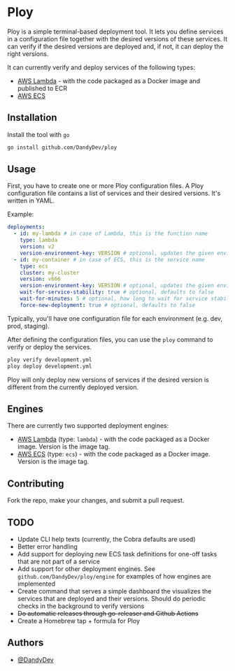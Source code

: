# Ploy

Ploy is a simple terminal-based deployment tool. It lets you define services in a configuration
file together with the desired versions of these services. It can verify if the desired versions
are deployed and, if not, it can deploy the right versions.

It can currently verify and deploy services of the following types:

- [AWS Lambda](https://aws.amazon.com/lambda/) - with the code packaged as a Docker image and
  published to ECR
- [AWS ECS](https://aws.amazon.com/ecs/)

## Installation

Install the tool with `go`

```bash
go install github.com/DandyDev/ploy
```

## Usage

First, you have to create one or more Ploy configuration files. A Ploy configuration file
contains a list of services and their desired versions. It's written in YAML.

Example:

```yaml
deployments:
  - id: my-lambda # in case of Lambda, this is the function name
    type: lambda
    version: v2
    version-environment-key: VERSION # optional, updates the given environment variable with the version when deploying 
  - id: my-container # in case of ECS, this is the service name
    type: ecs
    cluster: my-cluster
    version: v666
    version-environment-key: VERSION # optional, updates the given environment variable in the container with the version when deploying
    wait-for-service-stability: true # optional, defaults to false
    wait-for-minutes: 5 # optional, how long to wait for service stability, defaults to 30
    force-new-deployment: true # optional, defaults to false
```

Typically, you'll have one configuration file for each environment (e.g. dev, prod, staging).

After defining the configuration files, you can use the `ploy` command to verify or deploy the
services.

```bash
ploy verify development.yml
ploy deploy development.yml
```

Ploy will only deploy new versions of services if the desired version is different from the
currently deployed version.

## Engines

There are currently two supported deployment engines:

- [AWS Lambda](https://aws.amazon.com/lambda/) (type: `lambda`) - with the code packaged as a Docker 
  image. Version is the image tag.
- [AWS ECS](https://aws.amazon.com/ecs/) (type: `ecs`) - with the code packaged as a Docker image. 
  Version is the image tag.

## Contributing

Fork the repo, make your changes, and submit a pull request.

## TODO

- Update CLI help texts (currently, the Cobra defaults are used)
- Better error handling
- Add support for deploying new ECS task definitions for one-off tasks that are not part of a
  service
- Add support for other deployment engines. See `github.com/DandyDev/ploy/engine` for examples of
  how engines are implemented
- Create command that serves a simple dashboard the visualizes the services that are deployed
  and their versions. Should do periodic checks in the background to verify versions
- ~~Do automatic releases through go-releaser and Github Actions~~
- Create a Homebrew tap + formula for Ploy

## Authors

- [@DandyDev](https://www.github.com/DandyDev)
